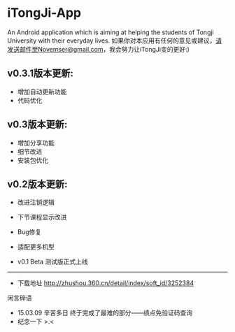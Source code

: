 # iTongJi-App
An Android application which is aiming at helping the students of Tongji University with their everyday lives.
如果你对本应用有任何的意见或建议，请发送邮件至Novemser@gmail.com，我会努力让iTongJi变的更好:)


v0.3.1版本更新:
--------------------
- 增加自动更新功能
- 代码优化



v0.3版本更新:
--------------------
- 增加分享功能
- 细节改进
- 安装包优化



v0.2版本更新:
--------------------
- 改进注销逻辑
- 下节课程显示改进
- Bug修复
- 适配更多机型



- v0.1 Beta 测试版正式上线
--------------------
- 下载地址 http://zhushou.360.cn/detail/index/soft_id/3252384



闲言碎语
- 15.03.09 辛苦多日 终于完成了最难的部分——绩点免验证码查询
- 纪念一下 >.<
